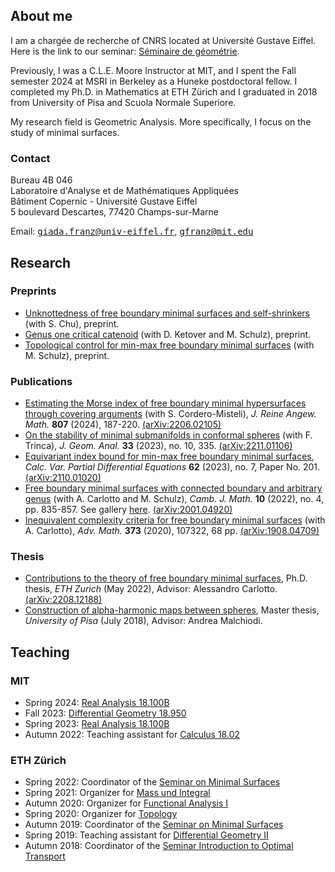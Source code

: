 ## About me


I am a chargée de recherche of CNRS located at Université Gustave Eiffel. Here is the link to our seminar: [Séminaire de géométrie](https://webusers.imj-prg.fr/~eric.toubiana/geometrie).

Previously, I was a C.L.E. Moore Instructor at MIT, and I spent the Fall semester 2024 at MSRI in Berkeley as a Huneke postdoctoral fellow. 
I completed my Ph.D. in Mathematics at ETH Zürich and I graduated in 2018 from University of Pisa and Scuola Normale Superiore.

My research field is Geometric Analysis. More specifically, I focus on the study of minimal surfaces.

### Contact

Bureau 4B 046\
Laboratoire d'Analyse et de Mathématiques Appliquées\
Bâtiment Copernic - Université Gustave Eiffel\
5 boulevard Descartes, 77420 Champs-sur-Marne

Email: <tt>giada.franz@univ-eiffel.fr</tt>, <tt>gfranz@mit.edu</tt>




## Research


### Preprints

- [Unknottedness of free boundary minimal surfaces and self-shrinkers](https://arxiv.org/abs/2412.16785) (with S. Chu), preprint.
- [Genus one critical catenoid](https://arxiv.org/abs/2409.12588) (with D. Ketover and M. Schulz), preprint.
- [Topological control for min-max free boundary minimal surfaces](https://arxiv.org/abs/2307.00941) (with M. Schulz), preprint.

### Publications

- [Estimating the Morse index of free boundary minimal hypersurfaces through covering arguments](https://doi.org/10.1515/crelle-2023-0087) (with S. Cordero-Misteli), *J. Reine Angew. Math.* **807** (2024), 187-220. [(arXiv:2206.02105)](https://arxiv.org/abs/2206.02105)
- [On the stability of minimal submanifolds in conformal spheres](https://doi.org/10.1007/s12220-023-01398-4) (with F. Trinca), *J. Geom. Anal.* **33** (2023), no. 10, 335. [(arXiv:2211.01106)](https://arxiv.org/abs/2211.01106)
- [Equivariant index bound for min-max free boundary minimal surfaces](https://doi.org/10.1007/s00526-023-02514-6), *Calc. Var. Partial Differential Equations* **62** (2023), no. 7, Paper No. 201. [(arXiv:2110.01020)](https://arxiv.org/abs/2110.01020)
- [Free boundary minimal surfaces with connected boundary and arbitrary genus](https://dx.doi.org/10.4310/CJM.2022.v10.n4.a3) (with A. Carlotto and M. Schulz), *Camb. J. Math.* **10** (2022), no. 4, pp. 835-857. See gallery [here](https://mbschulz.github.io/fbms/connected_boundary.html). [(arXiv:2001.04920)](https://arxiv.org/abs/2001.04920)
- [Inequivalent complexity criteria for free boundary minimal surfaces](https://doi.org/10.1016/j.aim.2020.107322) (with A. Carlotto), *Adv. Math.* **373** (2020), 107322, 68 pp. [(arXiv:1908.04709)](https://arxiv.org/abs/1908.04709)

### Thesis

- [Contributions to the theory of free boundary minimal surfaces](https://doi.org/10.3929/ethz-b-000579329), Ph.D. thesis, *ETH Zurich* (May 2022), Advisor: Alessandro Carlotto. [(arXiv:2208.12188)](https://arxiv.org/abs/2208.12188)
- [Construction of alpha-harmonic maps between spheres](https://etd.adm.unipi.it/t/etd-06262018-214528/), Master thesis, *University of Pisa* (July 2018), Advisor: Andrea Malchiodi.


## Teaching

### MIT

- Spring 2024: [Real Analysis 18.100B](https://canvas.mit.edu/courses/24281)
- Fall 2023: [Differential Geometry 18.950](https://canvas.mit.edu/courses/21683)
- Spring 2023: [Real Analysis 18.100B](https://canvas.mit.edu/courses/18707)
- Autumn 2022: Teaching assistant for [Calculus 18.02](https://canvas.mit.edu/courses/15822)

### ETH Zürich

- Spring 2022: Coordinator of the [Seminar on Minimal Surfaces](https://metaphor.ethz.ch/x/2022/fs/401-3830-22L)
- Spring 2021: Organizer for [Mass und Integral](https://metaphor.ethz.ch/x/2021/fs/401-2284-00L/)
- Autumn 2020: Organizer for [Functional Analysis I](https://metaphor.ethz.ch/x/2020/hs/401-3461-00L/)
- Spring 2020: Organizer for [Topology](https://metaphor.ethz.ch/x/2020/fs/401-2554-00L/)
- Autumn 2019: Coordinator of the [Seminar on Minimal Surfaces](https://metaphor.ethz.ch/x/2019/hs/401-3830-69L/)
- Spring 2019: Teaching assistant for [Differential Geometry II](http://vvz.ethz.ch/Vorlesungsverzeichnis/lerneinheit.view?lerneinheitId=127597&semkez=2019S&ansicht=KATALOGDATEN&lang=en)
- Autumn 2018: Coordinator of the [Seminar Introduction to Optimal Transport](https://metaphor.ethz.ch/x/2018/hs/401-3350-68L/)
